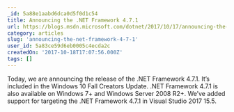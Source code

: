 ```yaml
---
_id: 5a88e1aabd6dca0d5f0d1c54
title: Announcing the .NET Framework 4.7.1
url: https://blogs.msdn.microsoft.com/dotnet/2017/10/17/announcing-the-net-framework-4-7-1/
category: articles
slug: 'announcing-the-net-framework-4-7-1'
user_id: 5a83ce59d6eb0005c4ecda2c
createdOn: '2017-10-18T17:07:56.000Z'
tags: []
---
```


Today, we are announcing the release of the .NET Framework 4.7.1. It’s included in the Windows 10 Fall Creators Update. .NET Framework 4.7.1 is also available on Windows 7+ and Windows Server 2008 R2+.  We’ve added support for targeting the .NET Framework 4.7.1 in Visual Studio 2017 15.5.
